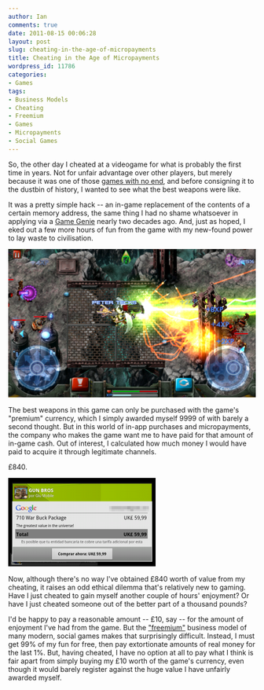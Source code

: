 ```yaml
---
author: Ian
comments: true
date: 2011-08-15 00:06:28
layout: post
slug: cheating-in-the-age-of-micropayments
title: Cheating in the Age of Micropayments
wordpress_id: 11786
categories:
- Games
tags:
- Business Models
- Cheating
- Freemium
- Games
- Micropayments
- Social Games
---
```


So, the other day I cheated at a videogame for what is probably the first time in years.  Not for unfair advantage over other players, but merely because it was one of those [games with no end](/blog/on-game-design-time-to-quit), and before consigning it to the dustbin of history, I wanted to see what the best weapons were like.

It was a pretty simple hack -- an in-game replacement of the contents of a certain memory address, the same thing I had no shame whatsoever in applying via a [Game Genie](http://en.wikipedia.org/wiki/Game_Genie) nearly two decades ago.  And, just as hoped, I eked out a few more hours of fun from the game with my new-found power to lay waste to civilisation.

[![The Kraken weapon](/blog/2011/08/screenshot-1313360053126-600x360.png)](/blog/2011/08/screenshot-1313360053126.png)

The best weapons in this game can only be purchased with the game's "premium" currency, which I simply awarded myself 9999 of with barely a second thought.  But in this world of in-app purchases and micropayments, the company who makes the game want me to have paid for that amount of in-game cash.  Out of interest, I calculated how much money I would have paid to acquire it through legitimate channels.

£840.

[![In-App Purchase Screen](/blog/2011/08/screenshot-1313362428347-300x180.png)](/blog/2011/08/screenshot-1313362428347.png)

Now, although there's no way I've obtained £840 worth of value from my cheating, it raises an odd ethical dilemma that's relatively new to gaming.  Have I just cheated to gain myself another couple of hours' enjoyment?  Or have I just cheated someone out of the better part of a thousand pounds?

I'd be happy to pay a reasonable amount -- £10, say -- for the amount of enjoyment I've had from the game.  But the ["freemium"](http://en.wikipedia.org/wiki/Freemium) business model of many modern, social games makes that surprisingly difficult.  Instead, I must get 99% of my fun for free, then pay extortionate amounts of real money for the last 1%.  But, having cheated, I have no option at all to pay what I think is fair apart from simply buying my £10 worth of the game's currency, even though it would barely register against the huge value I have unfairly awarded myself.
